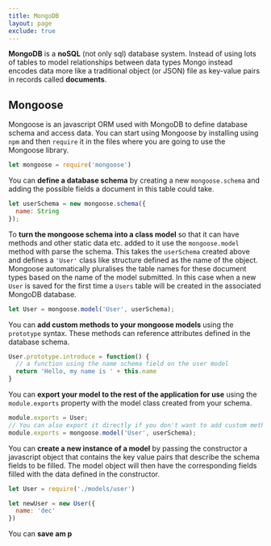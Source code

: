 ```yaml
---
title: MongoDB
layout: page
exclude: true
---
```


**MongoDB** is a **noSQL** (not only sql) database system. Instead of using lots of tables to model relationships between data types Mongo instead encodes data more like a traditional object (or JSON) file as key-value pairs in records called **documents**.

## Mongoose

Mongoose is an javascript ORM used with MongoDB to define database schema and access data. You can start using Mongoose by installing using `npm` and then `require` it in the files where you are going to use the Mongoose library. 
```js
let mongoose = require('mongoose')
```

You can **define a database schema** by creating a new `mongoose.schema` and adding the possible fields a document in this table could take.
```js
let userSchema = new mongoose.schema({
  name: String
});
```

To **turn the mongoose schema into a class model** so that it can have methods and other static data etc. added to it use the `mongoose.model` method with parse the schema. This takes the `userSchema` created above and defines a `'User'` class like structure defined as the name of the object. Mongoose automatically pluralises the table names for these document types based on the name of the model submitted. In this case when a new `User` is saved for the first time a `Users` table will be created in the associated MongoDB database.
```js
let User = mongoose.model('User', userSchema);
```

You can **add custom methods to your mongoose models** using the `prototype` syntax. These methods can reference attributes defined in the database schema.
```js
User.prototype.introduce = function() {
  // a function using the name schema field on the user model
  return 'Hello, my name is ' + this.name
}
```

You can **export your model to the rest of the application for use** using the `module.exports` property with the model class created from your schema. 
```js
module.exports = User;
// You can also export it directly if you don't want to add custom methods to yout model
module.exports = mongoose.model('User', userSchema);
```

You can **create a new instance of a model** by passing the constructor a javascript object that contains the key value pairs that describe the schema fields to be filled. The model object will then have the corresponding fields filled with the data defined in the constructor.
```js
let User = require('./models/user')

let newUser = new User({
  name: 'dec'
})
```

You can **save am p**
<!--stackedit_data:
eyJoaXN0b3J5IjpbLTU1MzAwMzI3NCwyMDI3MDMzMTI4XX0=
-->